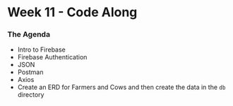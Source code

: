 # Week 11 - Code Along

### The Agenda
- Intro to Firebase
- Firebase Authentication
- JSON
- Postman
- Axios
- Create an ERD for Farmers and Cows and then create the data in the `db` directory